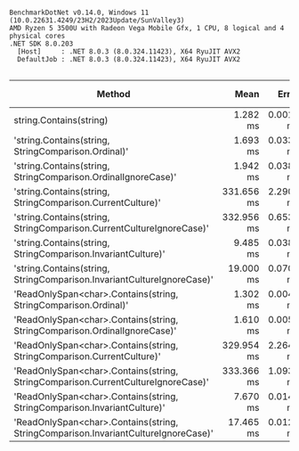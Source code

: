 ```

BenchmarkDotNet v0.14.0, Windows 11 (10.0.22631.4249/23H2/2023Update/SunValley3)
AMD Ryzen 5 3500U with Radeon Vega Mobile Gfx, 1 CPU, 8 logical and 4 physical cores
.NET SDK 8.0.203
  [Host]     : .NET 8.0.3 (8.0.324.11423), X64 RyuJIT AVX2
  DefaultJob : .NET 8.0.3 (8.0.324.11423), X64 RyuJIT AVX2


```
| Method                                                                             | Mean       | Error     | StdDev    | Median     | Ratio    | RatioSD | Allocated | Alloc Ratio |
|----------------------------------------------------------------------------------- |-----------:|----------:|----------:|-----------:|---------:|--------:|----------:|------------:|
| string.Contains(string)                                                            |   1.282 ms | 0.0017 ms | 0.0014 ms |   1.282 ms | baseline |         |         - |          NA |
| &#39;string.Contains(string, StringComparison.Ordinal)&#39;                                |   1.693 ms | 0.0336 ms | 0.0730 ms |   1.648 ms |     +32% |    4.3% |       1 B |          NA |
| &#39;string.Contains(string, StringComparison.OrdinalIgnoreCase)&#39;                      |   1.942 ms | 0.0382 ms | 0.0718 ms |   1.900 ms |     +51% |    3.7% |       2 B |          NA |
| &#39;string.Contains(string, StringComparison.CurrentCulture)&#39;                         | 331.656 ms | 2.2906 ms | 2.0306 ms | 330.981 ms | +25,763% |    0.6% |     400 B |          NA |
| &#39;string.Contains(string, StringComparison.CurrentCultureIgnoreCase)&#39;               | 332.956 ms | 0.6539 ms | 0.5797 ms | 332.930 ms | +25,864% |    0.2% |     400 B |          NA |
| &#39;string.Contains(string, StringComparison.InvariantCulture)&#39;                       |   9.485 ms | 0.0384 ms | 0.0340 ms |   9.476 ms |    +640% |    0.4% |       6 B |          NA |
| &#39;string.Contains(string, StringComparison.InvariantCultureIgnoreCase)&#39;             |  19.000 ms | 0.0700 ms | 0.0547 ms |  18.980 ms |  +1,382% |    0.3% |      12 B |          NA |
| &#39;ReadOnlySpan&lt;char&gt;.Contains(string, StringComparison.Ordinal)&#39;                    |   1.302 ms | 0.0040 ms | 0.0031 ms |   1.301 ms |      +2% |    0.3% |       1 B |          NA |
| &#39;ReadOnlySpan&lt;char&gt;.Contains(string, StringComparison.OrdinalIgnoreCase)&#39;          |   1.610 ms | 0.0052 ms | 0.0044 ms |   1.611 ms |     +26% |    0.3% |       1 B |          NA |
| &#39;ReadOnlySpan&lt;char&gt;.Contains(string, StringComparison.CurrentCulture)&#39;             | 329.954 ms | 2.2649 ms | 1.8913 ms | 329.380 ms | +25,630% |    0.6% |     400 B |          NA |
| &#39;ReadOnlySpan&lt;char&gt;.Contains(string, StringComparison.CurrentCultureIgnoreCase)&#39;   | 333.366 ms | 1.0939 ms | 1.0233 ms | 333.568 ms | +25,896% |    0.3% |     400 B |          NA |
| &#39;ReadOnlySpan&lt;char&gt;.Contains(string, StringComparison.InvariantCulture)&#39;           |   7.670 ms | 0.0140 ms | 0.0110 ms |   7.671 ms |    +498% |    0.2% |       6 B |          NA |
| &#39;ReadOnlySpan&lt;char&gt;.Contains(string, StringComparison.InvariantCultureIgnoreCase)&#39; |  17.465 ms | 0.0128 ms | 0.0107 ms |  17.462 ms |  +1,262% |    0.1% |      12 B |          NA |
